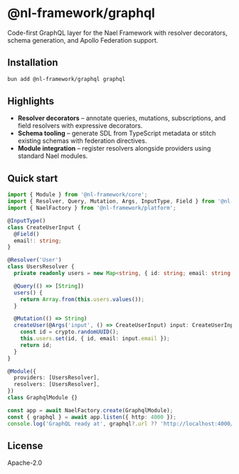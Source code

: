 # @nl-framework/graphql

Code-first GraphQL layer for the Nael Framework with resolver decorators, schema generation, and Apollo Federation support.

## Installation

```bash
bun add @nl-framework/graphql graphql
```

## Highlights

- **Resolver decorators** – annotate queries, mutations, subscriptions, and field resolvers with expressive decorators.
- **Schema tooling** – generate SDL from TypeScript metadata or stitch existing schemas with federation directives.
- **Module integration** – register resolvers alongside providers using standard Nael modules.

## Quick start

```ts
import { Module } from '@nl-framework/core';
import { Resolver, Query, Mutation, Args, InputType, Field } from '@nl-framework/graphql';
import { NaelFactory } from '@nl-framework/platform';

@InputType()
class CreateUserInput {
  @Field()
  email!: string;
}

@Resolver('User')
class UsersResolver {
  private readonly users = new Map<string, { id: string; email: string }>();

  @Query(() => [String])
  users() {
    return Array.from(this.users.values());
  }

  @Mutation(() => String)
  createUser(@Args('input', () => CreateUserInput) input: CreateUserInput) {
    const id = crypto.randomUUID();
    this.users.set(id, { id, email: input.email });
    return id;
  }
}

@Module({
  providers: [UsersResolver],
  resolvers: [UsersResolver],
})
class GraphqlModule {}

const app = await NaelFactory.create(GraphqlModule);
const { graphql } = await app.listen({ http: 4000 });
console.log('GraphQL ready at', graphql?.url ?? 'http://localhost:4000/graphql');
```

## License

Apache-2.0
